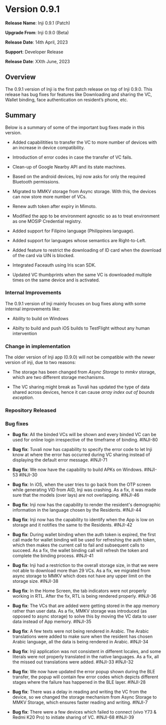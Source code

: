 # Version 0.9.1

**Release Name**: Inji 0.9.1 (Patch)

**Upgrade From**: Inji 0.9.0 (Beta)

**Release Date**: 14th April, 2023

**Support**: Developer Release

**Release Date**: XXth June, 2023

## Overview

The 0.9.1 version of Inji is the first patch release on top of Inji 0.9.0. This release has bug fixes for features like Downloading and sharing the VC, Wallet binding, face authentication on resident’s phone, etc.

## Summary

Below is a summary of some of the important bug fixes made in this version.

* Added capabilitities to transfer the VC to more number of devices with an increase in device compatibility.

* Introduction of error codes in case the transfer of VC fails.

* Clean-up of Google Nearby API and its state machines.

* Based on the android devices, Inji now asks for only the required Bluetooth permissions.

* Migrated to MMKV storage from Async storage. With this, the devices can now store more number of VCs.

* Renew auth token after expiry in Mimoto.

* Modified the app to be environment agnostic so as to treat environment as one MOSIP Credential registry.

* Added support for Filipino language (Philippines language).

* Added support for languages whose semantics are Right-to-Left.

* Added feature to restrict the downloading of ID card when the download of the card via UIN is blocked.

* Integrated Faceauth using Iris scan SDK.

* Updated VC thumbprints when the same VC is downloaded multiple times on the same device and is activated.


### Internal Improvements 

The 0.9.1 version of Inji mainly focuses on bug fixes along with some internal improvements like:

* Ability to build on Windows

* Abilty to build and push iOS builds to TestFlight without any human intervention

### Change in implementation

The older version of Inji app (0.9.0) will not be compatible with the newer version of inji, due to two reasons:

* The storage has been changed from _Async Storage_ to _mmkv_ storage, which are two different storage mechanisms.

* The VC sharing might break as Tuvali has updated the type of data shared across devices, hence it can cause *array index out of bounds exception*.

### Repository Released





### Bug fixes

* **Bug fix**: All the binded VCs will be shown and every binded VC can be used for online login irrespective of the timeframe of binding. #INJI-80

* **Bug fix**: Tuvali now has capability to specify the error code  to let Inji know at where the error has occurred during VC sharing instead of displaying the default error message. #INJI-71

* **Bug fix**: We now have the capability to build APKs on Windows. #INJI-53 #INJI-30

* **Bug fix**: In iOS, when the user tries to go back from the OTP screen while generating VID from AID, Inji was crashing. As a fix, it was made sure that the models (over lays) are not overlapping. #INJI-46

* **Bug fix**: Inji now has the capability to render the resident's demographic information in the language chosen by the Residents. #INJI-44

* **Bug fix**: Inji now has the capability to identify when the App is low on storage and it notifies the same to the Residents. #INJI-42

* **Bug fix**: During wallet binding when the auth token is expired, the first call made for wallet binding will be used for refreshing the auth token, which then makes the current call to fail and subsequent calls to succeed. As a fix, the wallet binding call will refresh the token and complete the binding process. #INJI-41

* **Bug fix**: Inji had a restriction to the overall storage size, in that we were not able to download more than 29 VCs. As a fix, we migrated from async storage to MMKV which does not have any upper limit on the storage size. #INJI-38

* **Bug fix**: In the Home Screen, the tab indicators were not properly working in RTL. After the fix, RTL is being rendered properly. #INJI-36

* **Bug fix**: The VCs that are added were getting stored in the app memory rather than user data. As a fix,  MMKV storage was introduced (as opposed to async storage) to solve this by moving the VC data to user data instead of App memory. #INJI-35

* **Bug fix**: A few texts were not being rendered in Arabic. The Arabic translations were added to make sure when the resident has chosen Arabic language, all the data is being rendered in Arabic. #INJI-34

* **Bug fix**: Inji application was not consistent in different locales, and some literals were not properly translated in the native languages. As a fix, all the missed out translations were added. #INJI-33 #INJI-32

* **Bug fix**: We now have updated the error popup shown during the BLE transfer, the popup will contain few error codes which depicts different stages where the failure has happened in the BLE layer. #INJI-28

* **Bug fix**: There was a delay in reading and writing the VC from the device, so we changed the storage mechanism from Async Storage to MMKV Storage, which ensures faster reading and writing. #INJI-7

* **Bug fix**: There were a few devices which failed to connect (vivo Y73 & Redmi K20 Pro) to initiate sharing of VC. #INJI-68 #INJI-39




